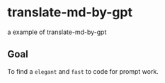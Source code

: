 # translate-md-by-gpt
a example of translate-md-by-gpt

## Goal

To find a `elegant` and `fast` to code for prompt work.

